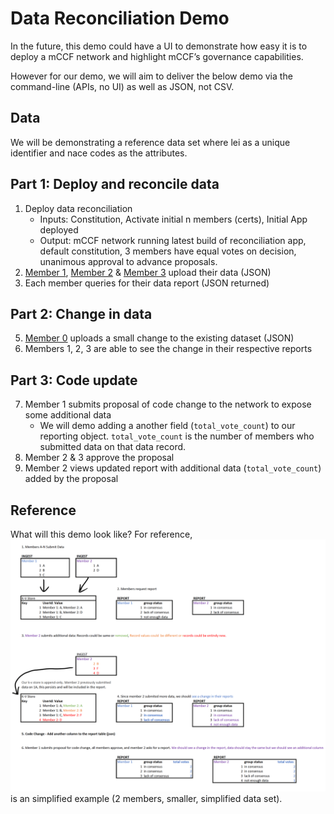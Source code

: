 # Data Reconciliation Demo

In the future, this demo could have a UI to demonstrate how easy it is to deploy a mCCF network and highlight mCCF’s governance capabilities.

However for our demo, we will aim to deliver the below demo via the command-line (APIs, no UI) as well as JSON, not CSV.

## Data

We will be demonstrating a reference data set where lei as a unique identifier and nace codes as the attributes.

## Part 1: Deploy and reconcile data

1. Deploy data reconciliation
   - Inputs: Constitution, Activate initial n members (certs), Initial App​ deployed
   - Output: mCCF network running latest build of reconciliation app, default constitution, 3 members have equal votes on decision, unanimous approval to advance proposals.
2. [Member 1](../test/data-samples/member0_demo_pt1.json), [Member 2](../test/data-samples/member2_demo.json) & [Member 3](../test/data-samples/member3_demo.json) upload their data (JSON)
3. Each member queries for their data report (JSON returned)

## Part 2: Change in data

5. [Member 0](../test/data-samples/member0_demo_pt2.json) uploads a small change to the existing dataset (JSON)
6. Members 1, 2, 3 are able to see the change in their respective reports

## Part 3: Code update

7. Member 1 submits proposal of code change to the network​ to expose some additional data
   - We will demo adding a another field (`total_vote_count`) to our reporting object. `total_vote_count` is the number of members who submitted data on that data record.
8. Member 2 & 3 approve the proposal​
9. Member 2 views updated report with additional data (`total_vote_count`) added by the proposal

## Reference

What will this demo look like? For reference, ![here](./images/data_recon_sample.png) is an simplified example (2 members, smaller, simplified data set).
